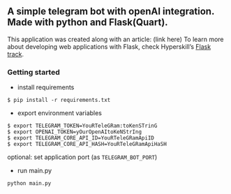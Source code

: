 ## A simple telegram bot with openAI integration. Made with python and Flask(Quart).

This application was created along with an article: (link here)
To learn more about developing web applications with Flask, check Hyperskill’s [Flask track](https://hyperskill.org/tracks/29).

### Getting started
* install requirements
```
$ pip install -r requirements.txt
```

* export environment variables
```
$ export TELEGRAM_TOKEN=YouRTeleGRam:toKenSTrinG
$ export OPENAI_TOKEN=yOurOpenAItoKeNStrIng
$ export TELEGRAM_CORE_API_ID=YouRTeleGRamApiID
$ export TELEGRAM_CORE_API_HASH=YouRTeleGRamApiHaSH
```
optional: set application port (as `TELEGRAM_BOT_PORT`)

* run main.py
```
python main.py
```
